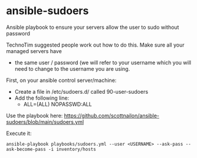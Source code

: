 # ansible-sudoers
Ansible playbook to ensure your servers allow the user to sudo without password

TechnoTim suggested people work out how to do this.
Make sure all your managed servers have 
- the same user / password (we will refer to your username <USERNAME> which you will need to change to the username you are using.

First, on your ansible control server/machine:
 - Create a file in /etc/sudoers.d/ called 90-user-sudoers
 - Add the following line:
 	- <USERNAME> ALL=(ALL) NOPASSWD:ALL

Use the playbook here: https://github.com/scottnailon/ansible-sudoers/blob/main/sudoers.yml 

Execute it:

	ansible-playbook playbooks/sudoers.yml --user <USERNAME> --ask-pass --ask-become-pass -i inventory/hosts
